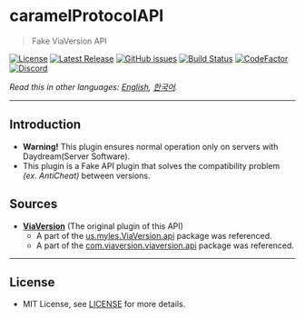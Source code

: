 # caramelProtocolAPI 
> Fake ViaVersion API

[![License](https://img.shields.io/github/license/LemonCaramel/caramelProtocolAPI)](https://github.com/LemonCaramel/caramelProtocolAPI/blob/master/LICENSE)
[![Latest Release](https://img.shields.io/github/v/release/LemonCaramel/caramelProtocolAPI)](https://caramel.moe/)
[![GitHub issues](https://img.shields.io/github/issues/LemonCaramel/caramelProtocolAPI)](https://github.com/LemonCaramel/caramelProtocolAPI/issues)
[![Build Status](https://travis-ci.com/LemonCaramel/caramelProtocolAPI.svg?branch=master)](https://travis-ci.com/LemonCaramel/caramelProtocolAPI)
[![CodeFactor](https://www.codefactor.io/repository/github/lemoncaramel/caramelprotocolapi/badge/master)](https://www.codefactor.io/repository/github/lemoncaramel/caramelprotocolapi/overview/master)
[![Discord](https://img.shields.io/badge/use%20server-%20discord-blue.svg)](https://discord.gg/f9qGtYF)

*Read this in other languages: [English](README.md), [한국어](README.ko.md).*

--------


Introduction
--------
 - **Warning!** This plugin ensures normal operation only on servers with Daydream(Server Software).
 - This plugin is a Fake API plugin that solves the compatibility problem *(ex. AntiCheat)* between versions.

Sources
--------
 - **[ViaVersion](https://github.com/ViaVersion/ViaVersion)** (The original plugin of this API)
    - A part of the [us.myles.ViaVersion.api](https://github.com/ViaVersion/ViaVersion/blob/master/common/src/main/java/us/myles/ViaVersion/api) package was referenced.
    - A part of the [com.viaversion.viaversion.api](https://github.com/ViaVersion/ViaVersion/blob/master/common/src/main/java/com/viaversion/viaversion/api) package was referenced.

----------

License
--------
 - MIT License, see [LICENSE](https://github.com/LemonCaramel/caramelProtocolAPI/blob/master/LICENSE) for more details.
